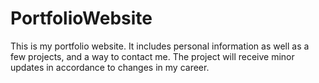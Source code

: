 # PortfolioWebsite
This is my portfolio website. It includes personal information as well as a few projects, and a way to contact me. The project will receive minor updates in accordance to changes in my career.
